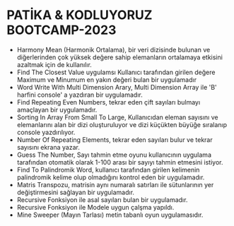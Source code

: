 # PATİKA & KODLUYORUZ BOOTCAMP-2023
- Harmony Mean (Harmonik Ortalama), bir veri dizisinde bulunan ve diğerlerinden çok yüksek değere sahip elemanların ortalamaya etkisini azaltmak için de kullanılır.
- Find The Closest Value uygulamsı Kullanıcı tarafından girilen değere Maximum ve Minumum en yakın değeri bulan bir uygulamadır
- Word Write With Multi Dimension Arary, Multi Dimension Array ile 'B' harfini console' a yazdıran bir uygulamadır.
- Find Repeating Even Numbers, tekrar eden çift sayıları bulmayı amaçlayan bir uygulamadır.
- Sorting In Array From Small To Large, Kullanıcıdan eleman sayısını ve elemanlarını alan bir dizi
  oluşturuluyor ve dizi küçükten büyüğe sıralanıp console yazdırılıyor.
- Number Of Repeating Elements, tekrar eden sayıları bulur ve tekrar sayısını ekrana yazar.
- Guess The Number, Sayı tahmin etme oyunu kullanıcının uygulama tarafından otomatik olarak 1-100
arası bir sayıyı tahmin etmesini istiyor.
- Find To Palindromik Word, kullanıcı tarafından girilen kelimenin palindromik kelime olup olmadığını
kontrol eden bir uygulamadır.
- Matris Transpozu, matrisin aynı numaralı satırları ile sütunlarının yer değiştirmesini sağlayan bir uygulamadır.
- Recursive Fonksiyon ile asal sayıları bulan bir uygulamadır.
-  Recursive Fonksiyon ile Modele uygun çalşma yapıldı.
- Mine Sweeper (Mayın Tarlası) metin tabanlı oyun uygulamasıdır.